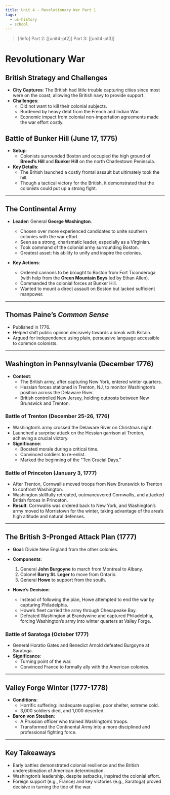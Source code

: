 ```yaml
---
title: Unit 4 - Revolutionary War Part 1
tags:
  - us-history
  - school
---
```

>[!info] Part 2: [[unit4-pt2]]
>Part 3: [[unit4-pt3]]

# Revolutionary War 

## British Strategy and Challenges
- **City Captures**: The British had little trouble capturing cities since most were on the coast, allowing the British navy to provide support.
- **Challenges**:
  - Did not want to kill their colonial subjects.
  - Burdened by heavy debt from the French and Indian War.
  - Economic impact from colonial non-importation agreements made the war effort costly.

## Battle of Bunker Hill (June 17, 1775)
- **Setup**:
  - Colonists surrounded Boston and occupied the high ground of **Breed’s Hill** and **Bunker Hill** on the north Charlestown Peninsula.
- **Key Details**:
  - The British launched a costly frontal assault but ultimately took the hill.
  - Though a tactical victory for the British, it demonstrated that the colonists could put up a strong fight.

---

## The Continental Army
- **Leader**: General **George Washington**.
  - Chosen over more experienced candidates to unite southern colonies with the war effort.
  - Seen as a strong, charismatic leader, especially as a Virginian.
  - Took command of the colonial army surrounding Boston.
  - Greatest asset: his ability to unify and inspire the colonies.

- **Key Actions**:
  - Ordered cannons to be brought to Boston from Fort Ticonderoga (with help from the **Green Mountain Boys** led by Ethan Allen).
  - Commanded the colonial forces at Bunker Hill.
  - Wanted to mount a direct assault on Boston but lacked sufficient manpower.

---

## Thomas Paine’s *Common Sense*
- Published in 1776.
- Helped shift public opinion decisively towards a break with Britain.
- Argued for independence using plain, persuasive language accessible to common colonists.

---

## Washington in Pennsylvania (December 1776)
- **Context**:
  - The British army, after capturing New York, entered winter quarters.
  - Hessian forces stationed in Trenton, NJ, to monitor Washington’s position across the Delaware River.
  - British controlled New Jersey, holding outposts between New Brunswick and Trenton.

### Battle of Trenton (December 25-26, 1776)
- Washington’s army crossed the Delaware River on Christmas night.
- Launched a surprise attack on the Hessian garrison at Trenton, achieving a crucial victory.
- **Significance**:
  - Boosted morale during a critical time.
  - Convinced soldiers to re-enlist.
  - Marked the beginning of the "Ten Crucial Days."

### Battle of Princeton (January 3, 1777)
- After Trenton, Cornwallis moved troops from New Brunswick to Trenton to confront Washington.
- Washington skillfully retreated, outmaneuvered Cornwallis, and attacked British forces in Princeton.
- **Result**: Cornwallis was ordered back to New York, and Washington’s army moved to Morristown for the winter, taking advantage of the area’s high altitude and natural defenses.

---

## The British 3-Pronged Attack Plan (1777)
- **Goal**: Divide New England from the other colonies.
- **Components**:
  1. General **John Burgoyne** to march from Montreal to Albany.
  2. Colonel **Barry St. Leger** to move from Ontario.
  3. General **Howe** to support from the south.

- **Howe’s Decision**:
  - Instead of following the plan, Howe attempted to end the war by capturing Philadelphia.
  - Howe’s fleet carried the army through Chesapeake Bay.
  - Defeated Washington at Brandywine and captured Philadelphia, forcing Washington’s army into winter quarters at Valley Forge.

### Battle of Saratoga (October 1777)
- General Horatio Gates and Benedict Arnold defeated Burgoyne at Saratoga.
- **Significance**:
  - Turning point of the war.
  - Convinced France to formally ally with the American colonies.

---

## Valley Forge Winter (1777-1778)
- **Conditions**:
  - Horrific suffering: inadequate supplies, poor shelter, extreme cold.
  - 3,000 soldiers died, and 1,000 deserted.
- **Baron von Steuben**:
  - A Prussian officer who trained Washington’s troops.
  - Transformed the Continental Army into a more disciplined and professional fighting force.

---

## Key Takeaways
- Early battles demonstrated colonial resilience and the British underestimation of American determination.
- Washington’s leadership, despite setbacks, inspired the colonial effort.
- Foreign support (e.g., France) and key victories (e.g., Saratoga) proved decisive in turning the tide of the war.



